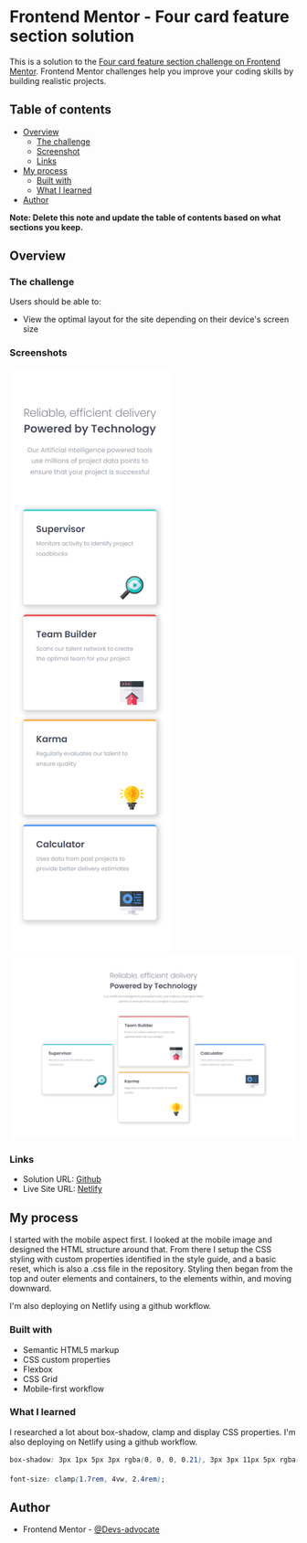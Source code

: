 # Frontend Mentor - Four card feature section solution

This is a solution to the [Four card feature section challenge on Frontend Mentor](https://www.frontendmentor.io/challenges/four-card-feature-section-weK1eFYK). Frontend Mentor challenges help you improve your coding skills by building realistic projects.

## Table of contents

- [Overview](#overview)
  - [The challenge](#the-challenge)
  - [Screenshot](#screenshot)
  - [Links](#links)
- [My process](#my-process)
  - [Built with](#built-with)
  - [What I learned](#what-i-learned)
- [Author](#author)

**Note: Delete this note and update the table of contents based on what sections you keep.**

## Overview

### The challenge

Users should be able to:

- View the optimal layout for the site depending on their device's screen size

### Screenshots

![mobile](./design/mobile_version.png)
![desktop](./design/desktop_solution.png)

### Links

- Solution URL: [Github](https://github.com/Devs-advocate/Four-Card-Feature-Section)
- Live Site URL: [Netlify](https://responsive-card-features.netlify.app/)

## My process

I started with the mobile aspect first. I looked at the mobile image and designed the HTML structure around that. From there I setup the CSS styling with custom properties identified in the style guide, and a basic reset, which is also a .css file in the repository. Styling then began from the top and outer elements and containers, to the elements within, and moving downward.

I'm also deploying on Netlify using a github workflow.

### Built with

- Semantic HTML5 markup
- CSS custom properties
- Flexbox
- CSS Grid
- Mobile-first workflow

### What I learned

I researched a lot about box-shadow, clamp and display CSS properties. I'm also deploying on Netlify using a github workflow.

```css
box-shadow: 3px 1px 5px 3px rgba(0, 0, 0, 0.21), 3px 3px 11px 5px rgba(0, 0, 0, 0.15);

font-size: clamp(1.7rem, 4vw, 2.4rem);
```

## Author

- Frontend Mentor - [@Devs-advocate](https://www.frontendmentor.io/profile/Devs-advocate)
